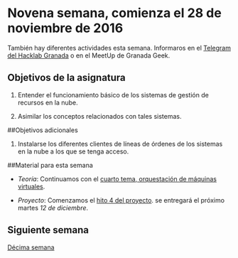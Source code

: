 # Novena semana, comienza el 28 de noviembre de 2016

También hay diferentes actividades esta semana. Informaros en el
[Telegram del Hacklab Granada](http://telegram.me/grhacklab) o en el MeetUp de
Granada Geek. 

## Objetivos de la asignatura

1. Entender el funcionamiento básico de los sistemas de gestión de
   recursos en la nube.

2. Asimilar los conceptos relacionados con tales sistemas.

##Objetivos adicionales

1. Instalarse los diferentes clientes de líneas de órdenes de los
   sistemas en la nube a los que se tenga acceso. 


##Material para esta semana

* *Teoría*:  Continuamos con
  el [cuarto tema, orquestación de máquinas virtuales](http://jj.github.io/CC/documentos/temas/Orquestacion).

* *Proyecto*: Comenzamos el [hito 4 del proyecto](http://jj.github.io/CC/documentos/proyecto/4.Orquestacion). se
  entregará el próximo martes *12 de diciembre*.

## Siguiente semana

[Décima semana](10-semana)

